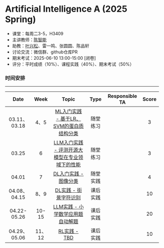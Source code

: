 Artificial Intelligence A (2025 Spring)
==========================

- 课堂：每周二3-5，H3409
- 主讲教师：[陈智能](https://zhinchenfd.github.io)
- 助教：[叶兴松](https://yesianrohn.github.io)、雷一鸣、张圆圆、陈品轩
- 讨论交流：微信群、github仓库PR
- 期末考试：2025-06-10 13:00-15:00 [闭卷]
- 评分：平时成绩（10%）、课程实践（40%）、期末考试（50%）

### 时间安排
----------

|  Date  | Week  |                  Topic                   |   Type   | Responsible TA | Score |
| :----: | :---: | :--------------------------------------: | :------: | :------------: | :---: |
| 03.11、03.18  |   4、5   | [ML入门实践 - 基于LR、SVM的蛋白质结构分类]()         | 随堂练习 |              | 3 |
| 03.25  |   6   | [LLM入门实践 - 评测开源大模型在专业领域下的性能]()                   | 随堂练习 |              | 3 |
| 04.01  |   7   | [DL入门实践 - 图像分类]()                   | 随堂实践 |             | 4 |
| 04.08、04.15  |   8、9   | [DL实践 - 街景字符识别]()                      | 课后实践 |              | 10 |
| 04.22-05.26  |   10-15   | [LLM实践 - 小学数学应用题自动解题]()            | 课后实践 |              | 20 |
| 04.29、05.06  |   11、12   | [RL实践 - TBD]()                    | 课后实践 |              | 10 |
